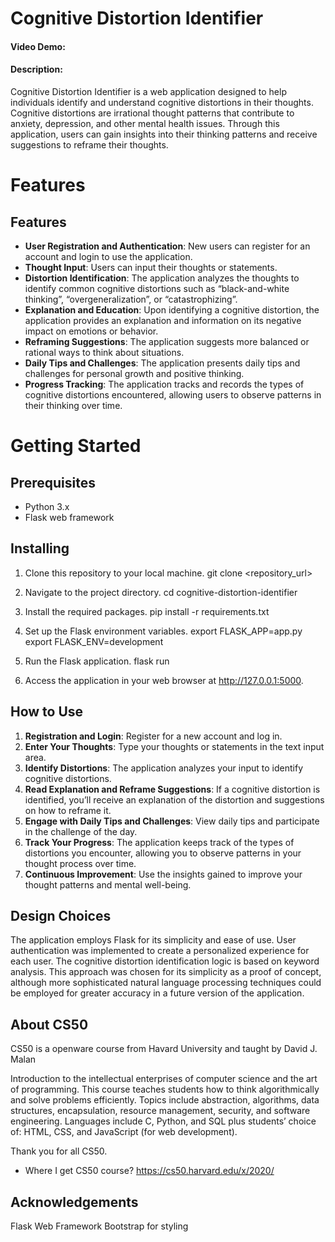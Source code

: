 # Cognitive Distortion Identifier
#### Video Demo:  <URL HERE>

#### Description:
Cognitive Distortion Identifier is a web application designed to help individuals identify and understand cognitive distortions in their thoughts. Cognitive distortions are irrational thought patterns that contribute to anxiety, depression, and other mental health issues. Through this application, users can gain insights into their thinking patterns and receive suggestions to reframe their thoughts.

# Features
## Features
- **User Registration and Authentication**: New users can register for an account and login to use the application.
- **Thought Input**: Users can input their thoughts or statements.
- **Distortion Identification**: The application analyzes the thoughts to identify common cognitive distortions such as “black-and-white thinking”, “overgeneralization”, or “catastrophizing”.
- **Explanation and Education**: Upon identifying a cognitive distortion, the application provides an explanation and information on its negative impact on emotions or behavior.
- **Reframing Suggestions**: The application suggests more balanced or rational ways to think about situations.
- **Daily Tips and Challenges**: The application presents daily tips and challenges for personal growth and positive thinking.
- **Progress Tracking**: The application tracks and records the types of cognitive distortions encountered, allowing users to observe patterns in their thinking over time.


# Getting Started
## Prerequisites
- Python 3.x
- Flask web framework

## Installing
1. Clone this repository to your local machine.
git clone <repository_url>

2. Navigate to the project directory.
cd cognitive-distortion-identifier

3. Install the required packages.
pip install -r requirements.txt

4. Set up the Flask environment variables.
export FLASK_APP=app.py
export FLASK_ENV=development

5. Run the Flask application.
flask run

6. Access the application in your web browser at http://127.0.0.1:5000.

## How to Use
1. **Registration and Login**: Register for a new account and log in.
2. **Enter Your Thoughts**: Type your thoughts or statements in the text input area.
3. **Identify Distortions**: The application analyzes your input to identify cognitive distortions.
4. **Read Explanation and Reframe Suggestions**: If a cognitive distortion is identified, you’ll receive an explanation of the distortion and suggestions on how to reframe it.
5. **Engage with Daily Tips and Challenges**: View daily tips and participate in the challenge of the day.
6. **Track Your Progress**: The application keeps track of the types of distortions you encounter, allowing you to observe patterns in your thought process over time.
7. **Continuous Improvement**: Use the insights gained to improve your thought patterns and mental well-being.

## Design Choices
The application employs Flask for its simplicity and ease of use. User authentication was implemented to create a personalized experience for each user. The cognitive distortion identification logic is based on keyword analysis. This approach was chosen for its simplicity as a proof of concept, although more sophisticated natural language processing techniques could be employed for greater accuracy in a future version of the application.

## About CS50
CS50 is a openware course from Havard University and taught by David J. Malan

Introduction to the intellectual enterprises of computer science and the art of programming. This course teaches students how to think algorithmically and solve problems efficiently. Topics include abstraction, algorithms, data structures, encapsulation, resource management, security, and software engineering. Languages include C, Python, and SQL plus students’ choice of: HTML, CSS, and JavaScript (for web development).

Thank you for all CS50.

- Where I get CS50 course?
https://cs50.harvard.edu/x/2020/

## Acknowledgements
Flask Web Framework
Bootstrap for styling
